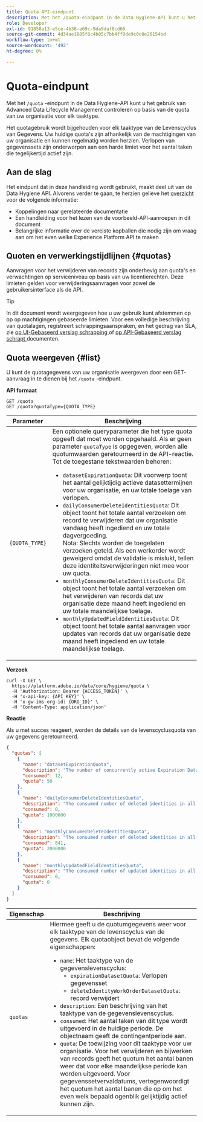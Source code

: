 ```yaml
---
title: Quota API-eindpunt
description: Met het /quota-eindpunt in de Data Hygiene-API kunt u het gebruik van Advanced Data Lifecycle Management controleren op basis van de maandelijkse quotalimieten van uw organisatie voor elk taaktype.
role: Developer
exl-id: 91858a13-e5ce-4b36-a69c-9da9daf8cd66
source-git-commit: 4d34ae1885f8c4b05c7bb4ff9de9c0c0e26154bd
workflow-type: tm+mt
source-wordcount: '492'
ht-degree: 0%

---
```


# Quota-eindpunt

Met het `/quota` -eindpunt in de Data Hygiene-API kunt u het gebruik van Advanced Data Lifecycle Management controleren op basis van de quota van uw organisatie voor elk taaktype.

Het quotagebruik wordt bijgehouden voor elk taaktype van de Levenscyclus van Gegevens. Uw huidige quota&#39;s zijn afhankelijk van de machtigingen van uw organisatie en kunnen regelmatig worden herzien. Verlopen van gegevenssets zijn onderworpen aan een harde limiet voor het aantal taken die tegelijkertijd actief zijn.

## Aan de slag

Het eindpunt dat in deze handleiding wordt gebruikt, maakt deel uit van de Data Hygiene API. Alvorens verder te gaan, te herzien gelieve het [ overzicht ](./overview.md) voor de volgende informatie:

* Koppelingen naar gerelateerde documentatie
* Een handleiding voor het lezen van de voorbeeld-API-aanroepen in dit document
* Belangrijke informatie over de vereiste kopballen die nodig zijn om vraag aan om het even welke Experience Platform API te maken

## Quoten en verwerkingstijdlijnen {#quotas}

Aanvragen voor het verwijderen van records zijn onderhevig aan quota&#39;s en verwachtingen op serviceniveau op basis van uw licentierechten. Deze limieten gelden voor verwijderingsaanvragen voor zowel de gebruikersinterface als de API.

>[!TIP]
> 
>In dit document wordt weergegeven hoe u uw gebruik kunt afstemmen op op op machtigingen gebaseerde limieten. Voor een volledige beschrijving van quotalagen, registreert schrappingsaanspraken, en het gedrag van SLA, zie [ op UI-Gebaseerd verslag schrapping ](../ui/record-delete.md#quotas) of [ op API-Gebaseerd verslag schrapt ](./workorder.md#quotas) documenten.

## Quota weergeven {#list}

U kunt de quotagegevens van uw organisatie weergeven door een GET-aanvraag in te dienen bij het `/quota` -eindpunt.

**API formaat**

```http
GET /quota
GET /quota?quotaType={QUOTA_TYPE}
```

| Parameter | Beschrijving |
| --- | --- |
| `{QUOTA_TYPE}` | Een optionele queryparameter die het type quota opgeeft dat moet worden opgehaald. Als er geen parameter `quotaType` is opgegeven, worden alle quotumwaarden geretourneerd in de API-reactie. Tot de toegestane tekstwaarden behoren:<ul><li>`datasetExpirationQuota`: Dit voorwerp toont het aantal gelijktijdig actieve datasettermijnen voor uw organisatie, en uw totale toelage van verlopen. </li><li>`dailyConsumerDeleteIdentitiesQuota`: Dit object toont het totale aantal verzoeken om record te verwijderen dat uw organisatie vandaag heeft ingediend en uw totale dagvergoeding.<br> Nota: Slechts worden de toegelaten verzoeken geteld. Als een werkorder wordt geweigerd omdat de validatie is mislukt, tellen deze identiteitsverwijderingen niet mee voor uw quota.</li><li>`monthlyConsumerDeleteIdentitiesQuota`: Dit object toont het totale aantal verzoeken om het verwijderen van records dat uw organisatie deze maand heeft ingediend en uw totale maandelijkse toelage.</li><li>`monthlyUpdatedFieldIdentitiesQuota`: Dit object toont het totale aantal aanvragen voor updates van records dat uw organisatie deze maand heeft ingediend en uw totale maandelijkse toelage.</li></ul> |

**Verzoek**

```shell
curl -X GET \
  https://platform.adobe.io/data/core/hygiene/quota \
  -H 'Authorization: Bearer {ACCESS_TOKEN}' \
  -H 'x-api-key: {API_KEY}' \
  -H 'x-gw-ims-org-id: {ORG_ID}' \
  -H 'Content-Type: application/json'
```

**Reactie**

Als u met succes reageert, worden de details van de levenscyclusquota van uw gegevens geretourneerd.

```json
{
  "quotas": [
    {
      "name": "datasetExpirationQuota",
      "description": "The number of concurrently active Expiration Dataset Delete in all workorder requests for the organization.",
      "consumed": 12,
      "quota": 50
    },
    {
      "name": "dailyConsumerDeleteIdentitiesQuota",
      "description": "The consumed number of deleted identities in all workorder requests for the organization for today.",
      "consumed": 0,
      "quota": 1000000
    },
    {
      "name": "monthlyConsumerDeleteIdentitiesQuota",
      "description": "The consumed number of deleted identities in all workorder requests for the organization for this month.",
      "consumed": 841,
      "quota": 2000000
    },
    {
      "name": "monthlyUpdatedFieldIdentitiesQuota",
      "description": "The consumed number of updated identities in all workorder requests for the organization for this month.",
      "consumed": 0,
      "quota": 0
    }
  ]
}
```

| Eigenschap | Beschrijving |
| -------- | ------- |
| `quotas` | Hiermee geeft u de quotumgegevens weer voor elk taaktype van de levenscyclus van de gegevens. Elk quotaobject bevat de volgende eigenschappen:<ul><li>`name`: Het taaktype van de gegevenslevenscyclus:<ul><li>`expirationDatasetQuota`: Verlopen gegevensset</li><li>`deleteIdentityWorkOrderDatasetQuota`: record verwijdert</li></ul></li><li>`description`: Een beschrijving van het taaktype van de gegevenslevenscyclus.</li><li>`consumed`: Het aantal taken van dit type wordt uitgevoerd in de huidige periode. De objectnaam geeft de contingentperiode aan.</li><li>`quota`: De toewijzing voor dit taaktype voor uw organisatie. Voor het verwijderen en bijwerken van records geeft het quotum het aantal banen weer dat voor elke maandelijkse periode kan worden uitgevoerd. Voor gegevenssetvervaldatums, vertegenwoordigt het quotum het aantal banen die op om het even welk bepaald ogenblik gelijktijdig actief kunnen zijn.</li></ul> |

